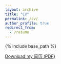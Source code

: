 ```yaml
---
layout: archive
title: "CV"
permalink: /cv/
author_profile: true
redirect_from:
  - /resume
---
```


{% include base_path %}

[Download my 简历 (PDF)](/assets/jianlixiaokeai.pdf)
